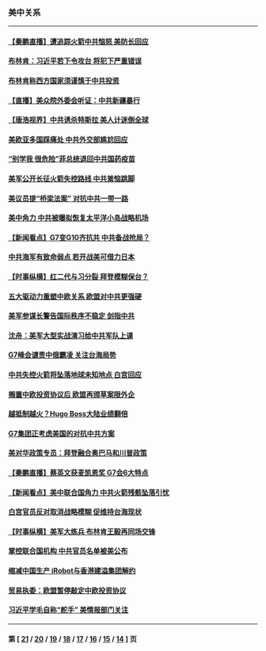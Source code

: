 ### 美中关系
---
#### [【秦鹏直播】遭追踪火箭中共恼怒 美防长回应](../../pages/nf1412576/n12929561.md) 
#### [布林肯：习近平若下令攻台 将犯下严重错误](../../pages/nf1412576/n12929199.md) 
#### [布林肯称西方国家须谨慎于中共投资](../../pages/nf1412576/n12929361.md) 
#### [【直播】美众院外委会听证：中共新疆暴行](../../pages/nf1412576/n12928961.md) 
#### [【唐浩视界】中共诱杀特斯拉 美人计迷倒全球](../../pages/nf1412576/n12928863.md) 
#### [美欧亚多国踩痛处 中共外交部尴尬回应](../../pages/nf1412576/n12928984.md) 
#### [“别学我 很危险”菲总统退回中共国药疫苗](../../pages/nf1412576/n12928354.md) 
#### [美军公开长征火箭失控路线 中共羞恼跳脚](../../pages/nf1412576/n12928250.md) 
#### [美议员提“桥梁法案” 对抗中共一带一路](../../pages/nf1412576/n12928052.md) 
#### [美中角力 中共被曝拟恢复太平洋小岛战略机场](../../pages/nf1412576/n12926746.md) 
#### [【新闻看点】G7变G10齐抗共 中共备战抢局？](../../pages/nf1412576/n12927149.md) 
#### [中共海军有致命弱点 若开战美可借力日本](../../pages/nf1412576/n12926632.md) 
#### [【时事纵横】红二代与习分裂 拜登模糊保台？](../../pages/nf1412576/n12927239.md) 
#### [五大驱动力重塑中欧关系 欧盟对中共更强硬](../../pages/nf1412576/n12927025.md) 
#### [美军参谋长警告国际秩序不稳定 剑指中共](../../pages/nf1412576/n12927139.md) 
#### [沈舟：美军大型实战演习给中共军队上课](../../pages/nf1412576/n12926907.md) 
#### [G7峰会谴责中俄霸凌 关注台海局势](../../pages/nf1412576/n12926969.md) 
#### [中共失控火箭将坠落地球未知地点 白宫回应](../../pages/nf1412576/n12926888.md) 
#### [搁置中欧投资协议后 欧盟再颁草案限外企](../../pages/nf1412576/n12926767.md) 
#### [越抵制越火？Hugo Boss大陆业绩翻倍](../../pages/nf1412576/n12926580.md) 
#### [G7集团正考虑美国的对抗中共方案](../../pages/nf1412576/n12926440.md) 
#### [美对华政策专员：拜登融合奥巴马和川普政策](../../pages/nf1412576/n12924779.md) 
#### [【秦鹏直播】蔡英文获麦凯恩奖 G7会6大特点](../../pages/nf1412576/n12924766.md) 
#### [【新闻看点】美中联合国角力 中共火箭残骸坠落引忧](../../pages/nf1412576/n12924745.md) 
#### [白宫官员反对取消战略模糊 促维持台海现状](../../pages/nf1412576/n12924825.md) 
#### [【时事纵横】美军大练兵 布林肯王毅再同场交锋](../../pages/nf1412576/n12924759.md) 
#### [掌控联合国机构 中共官员名单被美公布](../../pages/nf1412576/n12924598.md) 
#### [缩减中国生产 iRobot与香港建溢集团解约](../../pages/nf1412576/n12924486.md) 
#### [贸易执委：欧盟暂停敲定中欧投资协议](../../pages/nf1412576/n12924441.md) 
#### [习近平学毛自称“舵手” 美情报部门关注](../../pages/nf1412576/n12924307.md) 

---
#### 第 [ [21](./21.md) / [20](./20.md) / [19](./19.md) / [18](./18.md) / [17](./17.md) / [16](./16.md) / [15](./15.md) / [14](./14.md) ] 页
